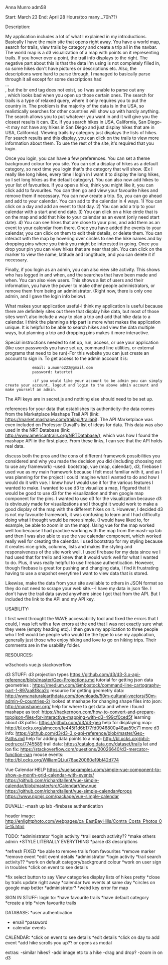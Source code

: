 Anna Munro adm58

Start: March 23 End: April 28 Hours(too many...70h??)

Description:

My application includes a lot of what I explained in my introductions. Basically I have the main site that opens right away. You have a world map, search for trails, view trails by category and create a trip all in the navbar. The world map is a d3 visualization of a map with points on it representing trails. If you hover over a point, the trail info displays to the right. The negative part about this is that the data I'm using is not completely filled in, so some hikes don't have pictures or descriptions etc. Also, the descriptions were hard to parse through, I managed to basically parse through it all except for some descriptions had <br>...<br/>, but the br end tag does not exist, so I was unable to parse out any <br/>, which looks bad when you open up those certain ones. The search for trails is a type of relaxed query, where it only requires you to put the country in. The problem is the majority of the data is in the USA, so realistically searches for other countries will show up with hardly anything. The search allows you to put whatever you want in and it will give you the closest results it can. (Ex. If you search hikes in USA, California, San Diego--it may not have any hikes in San Diego and just display hikes that are in USA, California). Viewing trails by category just displays the lists of hikes. For search results and this display, you can click on the trails to view more information about them. To use the rest of the site, it's required that you login. 

Once you login, you can have a few preferences. You can set a theme background colour for you site. You can set a display of hikes as a default category, so next time you login that's the category that will show. (Ex I really like long hikes, every time I login in I want it to display the long hikes, so I set long hikes as the default category). You can also now add hikes to your list of favourites. If you open a hike, think you might like it, you can click add to favourites. You can then go and view your favourite hikes and remove them if necessary. You can now create a trip. So, you can go ahead and add to your calendar. You can add to the calendar in 4 ways. 1) You can click on a day and add an event to that day. 2) You can add a trip to your calendar with a start and end date. 3) You can click on a hike circle that is on the map and add that hike to your calendar as an event (only need start date). 4) You can see hikes that are close to your pins, and add them as an event to your calendar from there. Once you have added the events to your calendar, you can click on them to edit their details, or delete them. You can interact with the map by hovering over circles to see the hike names and by dropping pins where you think you might be interested in going. Once you drop your pin you can view hikes that are near that pin. You can click on the marker to view the name, latitude and longtitude, and you can delete it if necessary. 

Finally, if you login as an admin, you can also view site activity. This shows who has logged in and when, and the searches that have been made and when. You can also view users. This shows a list of users and their information, you have the power to make other people administrators, or remove them from being an administrator. (Right now, there is only one admin, and I gave the login info below).

What makes your application useful-I think my application is useful because there are definitely sites out there that display hike data, but most of those sites won't also include a way to plan a trip and add that hike data to a calendar. I think the planning a trip part is more what makes the application unique. It is helpful to be able to search hikes and view the data multiple ways, but planning a trip and dropping pins makes it more interactive.

Special instructions needed to set up, run, access, or use your application (like user passwords you have set up, command line utilities, or external programs that need to be run)-For this website you can just create an account to sign in. To get access to the admin account it is: 

                email: a.munro222@gmail.com
                password: tatertot
                    
                -if you would like your account to be admin you can simply create your account, logout and login to the above admin account and make yourself an admin.

The API keys are in secret.js and nothing else should need to be set up. 

references for your data that establishes its authenticity-the data comes from the Marketplace Mashape Trail API (link: https://market.mashape.com/trailapi/trailapi). The API Marketplace was even included on Professor Duvall's list of ideas for data.
This data was also used in the NRT Database (link: http://www.americantrails.org/NRTDatabase/), which was how I found the mashape API in the first place. From these links, I can see that the API holds real data.

discuss both the pros and the cons of different framework possibilities you considered and why you made the decision you did (including choosing not to use any framework)
-used: bootstrap, vue (map, calendar), d3, firebase
I used vue as my main framework because I felt most familiar with it, and as I was planning for the project I could imagine what I wanted to do and how I would do it with vue. I knew how I would use it for the various features I wanted to make. I wanted to use d3 to visualize a map, I figured that it would be good to use d3 for the visualization and then google map component for the pins. I wanted to use d3 for the visualization because d3 is obviously made for visualizations and I thought it would work to make a good display of the map with the different hikes on it. However, I decided d3 is not my favourite framework, it was confusing to learn and I had difficulty doing what I thought would be more simple. (I would have liked to, for example, be able to zoom in on the map). Using vue for the map worked well too because I had practice working with the map from the mash-up lab and then I was also able to use the vue calendar component, which worked really well for creating the calendar. I used bootstrap for my styling because it creates nice grids, columns, lists and makes the styling and responsiveness of the site work well. I used firebase for my data since we I had used that for trello and knew that it would work well for what I wanted to do. Plus, it was really helpful to use firebase authentication. However, though firebase is great for pushing and changing data, I find it frustrating having to use a snapshot everytime I want to view data that is stored. 

Likewise, make the data from your site available to others in JSON format so they do not need to scrape your web site.--I have my data in json file. I don't have the trail data saved anywhere since I got that from the API. But I included the link to the API and my API key. 

    
USABILITY:

I first went throught the WAVE accessability tool and fixed the errors that I could, I was left with a few errors at the end that I was not exactly sure what they were (empty heading etc). I then gave my application to three people who I felt would be people who would be the type to use my application, generally just those who enjoy hiking and love to go on hiking trips. Their comments are in the usability folder.

RESOURCES:

w3schools
vue.js
stackoverflow

d3 STUFF:
d3 projection types https://github.com/d3/d3-3.x-api-reference/blob/master/Geo-Projections.md
tutorial for getting json data geometries : https://medium.com/@mbostock/command-line-cartography-part-1-897aa8f8ca2c
resource for getting geometry data: http://www.naturalearthdata.com/downloads/50m-cultural-vectors/50m-admin-0-countries-2/
looked at mashape for changing shape files into json: http://mapshaper.org/
help for where to get data and where i found mashape as tool: https://hackernoon.com/how-to-convert-and-prepare-topojson-files-for-interactive-mapping-with-d3-499cf0ced5f
learning about d3 paths: https://github.com/d3/d3-geo
help for displaying map: http://bl.ocks.org/almccon/fe445f1d6b177fd0946800a48aa59c71
more d3 info: https://github.com/d3/d3-3.x-api-reference/blob/master/Geo-Paths.md
help for adding data points to a map: http://bl.ocks.org/phil-pedruco/7745589
trail data: https://catalog.data.gov/dataset/trails
lat and lon fix: https://stackoverflow.com/questions/20026640/d3-mercator-function-nan
mouse events: http://bl.ocks.org/WilliamQLiu/76ae20060e19bf42d774

Vue Calendar HELP
https://vuejsexamples.com/simple-vue-component-to-show-a-month-grid-calendar-with-events/
https://github.com/richardtallent/vue-simple-calendar/blob/master/src/CalendarView.vue
https://github.com/richardtallent/vue-simple-calendar#props
https://www.npmjs.com/package/vue-simple-calendar

DUVALL:
-mash up lab
-firebase authentication

header image: http://enlightphoto.com/webpages/ca_EastBayHills/Contra_Costa_Photos_05-15.html

TODO:
*administrator
    *login activity
    *trail search activity??
    *make others admin
*STYLE LITERALLY EVERYTHING
*parse d3 descriptions


*refresh FIXED
*be able to remove trails from favourites
*remove marker
*remove event
*edit event details
*administrator
    *login activity
    *trail search activity??
*work on default category/background colour
*work on user sign in troubles
*click on event to see details


*fix select button to say View categories
display lists of hikes pretty
*close by trails update right away
*calendar two events at same day
*circles on google map better
*administrator?
*weird key error for map

SIGN IN STUFF:
login to:
    *have favourite trails
    *have default category
    *create a trip
    *view favourite trails

DATABASE:
*user authentication
   * email 
    *password
   * calendar events

CALENDAR:
*click on event to see details
*edit details
*click on day to add event
*add hike scrolls you up?? or opens as modal

extras:
-similar hikes?
-add image etc to a hike
-drag and drop?
-zoom in on d3

